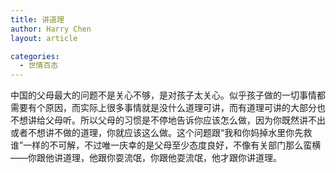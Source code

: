 ```yaml
---
title: 讲道理
author: Harry Chen
layout: article

categories:
  - 世情百态
---
```


  中国的父母最大的问题不是关心不够，是对孩子太关心。似乎孩子做的一切事情都需要有个原因，而实际上很多事情就是没什么道理可讲，而有道理可讲的大部分也不想讲给父母听。所以父母的习惯是不停地告诉你应该怎么做，因为你既然讲不出或者不想讲不做的道理，你就应该这么做。这个问题跟“我和你妈掉水里你先救谁”一样的不可解，不过唯一庆幸的是父母至少态度良好，不像有关部门那么蛮横——你跟他讲道理，他跟你耍流氓，你跟他耍流氓，他才跟你讲道理。
